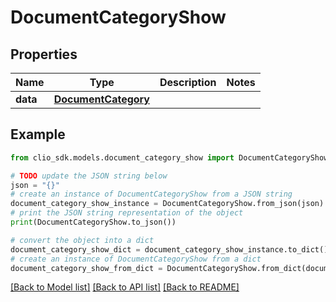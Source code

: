 # DocumentCategoryShow


## Properties

Name | Type | Description | Notes
------------ | ------------- | ------------- | -------------
**data** | [**DocumentCategory**](DocumentCategory.md) |  | 

## Example

```python
from clio_sdk.models.document_category_show import DocumentCategoryShow

# TODO update the JSON string below
json = "{}"
# create an instance of DocumentCategoryShow from a JSON string
document_category_show_instance = DocumentCategoryShow.from_json(json)
# print the JSON string representation of the object
print(DocumentCategoryShow.to_json())

# convert the object into a dict
document_category_show_dict = document_category_show_instance.to_dict()
# create an instance of DocumentCategoryShow from a dict
document_category_show_from_dict = DocumentCategoryShow.from_dict(document_category_show_dict)
```
[[Back to Model list]](../README.md#documentation-for-models) [[Back to API list]](../README.md#documentation-for-api-endpoints) [[Back to README]](../README.md)


